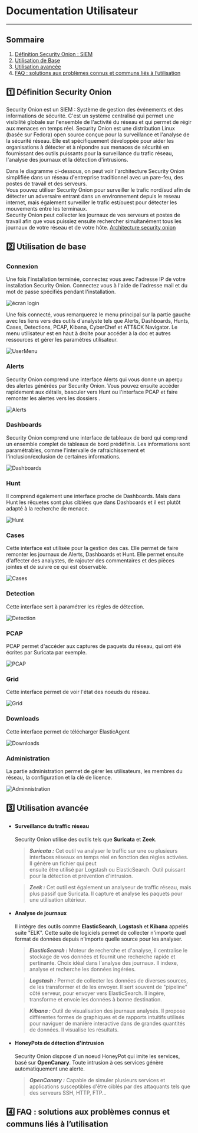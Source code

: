 # Documentation Utilisateur
---
## Sommaire

1) [Définition Security Onion : SIEM](https://github.com/WildCodeSchool/TSSR-2409-P1-G1-Plateforme-de-surveillance-de-securite/edit/main/USER_GUIDE.md#definition-security-onion)
2) [Utilisation de Base](https://github.com/WildCodeSchool/TSSR-2409-P1-G1-Plateforme-de-surveillance-de-securite/edit/main/USER_GUIDE.md#utilisation-de-Base)
4) [Utilisation avancée](https://github.com/WildCodeSchool/TSSR-2409-P1-G1-Plateforme-de-surveillance-de-securite/edit/main/USER_GUIDE.md#utilisation-avancee)
5) [FAQ : solutions aux problèmes connus et communs liés à l’utilisation](https://github.com/WildCodeSchool/TSSR-2409-P1-G1-Plateforme-de-surveillance-de-securite/edit/main/USER_GUIDE.md#faq-:-solutions-aux-problemes-connus-et-communs-lies-a-l-utilisation)
  


## :one: Définition Security Onion
Security Onion est un SIEM : Système de gestion des événements et des informations de sécurité. C'est un système centralisé qui permet une visibilité globale sur l'ensemble de l'activité du réseau et qui permet de régir aux menaces en temps réel.
Security Onion est une distribution Linux (basée sur Fedora) open source conçue pour la surveillance et l'analyse de la sécurité réseau. Elle est spécifiquement développée pour aider les organisations à détecter et à répondre aux menaces de sécurité en fournissant des outils puissants pour la surveillance du trafic réseau, l'analyse des journaux et la détection d'intrusions.  

Dans le diagramme ci-dessous, on peut voir l'architecture Security Onion simplifiée dans un réseau d'entreprise traditionnel avec un pare-feu, des postes de travail et des serveurs.  
Vous pouvez utiliser Security Onion pour surveiller le trafic nord/sud afin de détecter un adversaire entrant dans un environnement depuis le reseau internet, mais également surveiller le trafic est/ouest pour détecter les mouvements entre les terminaux.  
Security Onion peut collecter les journaux de vos serveurs et postes de travail afin que vous puissiez ensuite rechercher simultanément tous les journaux de votre réseau et de votre hôte.
[Architecture security onion](https://docs.securityonion.net/en/2.4/_images/network-horiz.png)


## :two: Utilisation de base
### Connexion
Une fois l'installation terminée, connectez vous avec l'adresse IP de votre installation Security Onion. Connectez vous à l'aide de l'adresse mail et du mot de passe spécifiés pendant l'installation.

![écran login](https://docs.securityonion.net/en/2.4/_images/37_login.png)  

  
Une fois connecté, vous remarquerez le menu principal sur la partie gauche avec les liens vers des outils d'analyste tels que Alerts, Dashboards, Hunts, Cases, Detections, PCAP, Kibana, CyberChef et ATT&CK Navigator. Le menu utilisateur est en haut à droite pour accéder à la doc et autres ressources et gérer les paramètres utilisateur.

![UserMenu](https://docs.securityonion.net/en/2.4/_images/94_usermenu.png)

### Alerts 
Security Onion comprend une interface Alerts qui vous donne un aperçu des alertes générées par Security Onion. Vous pouvez ensuite accéder rapidement aux détails, basculer vers Hunt ou l'interface PCAP et faire remonter les alertes vers les dossiers .

![Alerts](https://docs.securityonion.net/en/2.4/_images/50_alerts.png)


### Dashboards
Security Onion comprend une interface de tableaux de bord qui comprend un ensemble complet de tableaux de bord prédéfinis. Les informations sont paramétrables, comme l'intervalle de rafraichissement et l'inclusion/exclusion de certaines informations.

![Dashboards](https://docs.securityonion.net/en/2.4/_images/53_dashboards.png)

### Hunt
Il comprend également une interface proche de Dashboards. Mais dans Hunt les rêquetes sont plus ciblées que dans Dashboards et il est plutôt adapté à la recherche de menace.

![Hunt](https://docs.securityonion.net/en/2.4/_images/56_hunt.png)


### Cases
Cette interface est utilisée pour la gestion des cas. Elle permet de faire remonter les journaux de Alerts, Dashboards et Hunt. Elle permet ensuite d'affecter des analystes, de rajouter des commentaires et des pièces jointes et de suivre ce qui est observable.

![Cases](https://docs.securityonion.net/en/2.4/_images/57_0_cases.png)


### Detection
Cette interface sert à paramétrer les règles de détection.

![Detection](https://docs.securityonion.net/en/2.4/_images/57_detections.png)


### PCAP
PCAP permet d'accéder aux captures de paquets du réseau, qui ont été écrites par Suricata par exemple.

![PCAP](https://docs.securityonion.net/en/2.4/_images/62_pcap.png)


### Grid
Cette interface permet de voir l'état des noeuds du réseau.

![Grid](https://docs.securityonion.net/en/2.4/_images/39_grid.png)


### Downloads
Cette interface permet de télécharger ElasticAgent

![Downloads](https://docs.securityonion.net/en/2.4/_images/78_downloads.png)


### Administration
La partie administration permet de gérer les utilisateurs, les membres du réseau, la configuration et la clé de licence.

![Adminnistration](https://docs.securityonion.net/en/2.4/_images/81_users.png)


## :three: Utilisation avancée
  * #### Surveillance du traffic réseau
    Security Onion utilise des outils tels que **Suricata** et **Zeek**.
    
    >***Suricata :*** Cet outil va analyser le traffic sur une ou plusieurs interfaces réseaux en temps réel en fonction des règles activées. Il génère un fichier qui peut     
    ensuite être utilisé par Logstash ou ElasticSearch. Outil puissant pour la détection et prévention d'intrusion.
    
    >***Zeek :*** Cet outil est également un analyseur de traffic réseau, mais plus passif que Suricata. Il capture et analyse les paquets pour une utilisation ultérieur.
    
    
  * #### Analyse de journaux
    Il intègre des outils comme **ElasticSearch**, **Logstash** et **Kibana** appelés suite "ELK". Cette suite de logiciels permet de collecter n'importe quel format de données depuis n'importe quelle source pour les analyser.
    
    >***ElasticSearch :*** Moteur de recherche et d'analyse, il centralise le stockage de vos données et fournit une recherche rapide et pertinante. Choix idéal dans l'analyse des journaux. Il indexe, analyse et recherche les données ingérées.
    
    >***Logstash :*** Permet de collecter les données de diverses sources, de les transformer et de les envoyer. Il sert souvent de "pipeline" côté serveur, pour envoyer vers ElasticSearch. Il ingère, transforme et envoie les données à bonne destination.

    >***Kibana :*** Outil de visualisation des journaux analysés. Il propose différentes formes de graphiques et de rapports intuitifs utilisés pour naviguer de manière interactive dans de grandes quantités de données. Il visualise les résultats.

    
  
  * #### HoneyPots de détection d'intrusion
    Security Onion dispose d'un noeud HoneyPot qui imite les services, basé sur **OpenCanary**. Toute intrusion à ces services génère automatiquement une alerte.

    >***OpenCanary :*** Capable de simuler plusieurs services et applications susceptibles d'être ciblés par des attaquants tels que des serveurs SSH, HTTP, FTP...

## :four: FAQ : solutions aux problèmes connus et communs liés à l’utilisation

